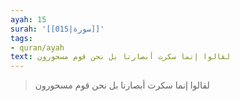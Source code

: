```yaml
---
ayah: 15
surah: '[[015|سورة]]'
tags:
- quran/ayah
text: لقالوا إنما سكرت أبصارنا بل نحن قوم مسحورون
---
```

> لقالوا إنما سكرت أبصارنا بل نحن قوم مسحورون
